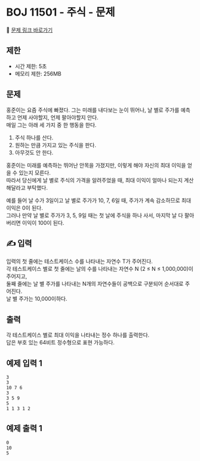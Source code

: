 # BOJ 11501 - 주식 - 문제

🔗 [문제 링크 바로가기](https://www.acmicpc.net/problem/11501)

## 제한

- 시간 제한: 5초
- 메모리 제한: 256MB

## 문제

홍준이는 요즘 주식에 빠졌다. 그는 미래를 내다보는 눈이 뛰어나, 날 별로 주가를 예측하고 언제 사야할지, 언제 팔아야할지 안다.  
매일 그는 아래 세 가지 중 한 행동을 한다.

1. 주식 하나를 산다.
2. 원하는 만큼 가지고 있는 주식을 판다.
3. 아무것도 안 한다.

홍준이는 미래를 예측하는 뛰어난 안목을 가졌지만, 이렇게 해야 자신의 최대 이익을 얻을 수 있는지 모른다.  
따라서 당신에게 날 별로 주식의 가격을 알려주었을 때, 최대 이익이 얼마나 되는지 계산해달라고 부탁했다.

예를 들어 날 수가 3일이고 날 별로 주가가 10, 7, 6일 때, 주가가 계속 감소하므로 최대 이익은 0이 된다.  
그러나 만약 날 별로 주가가 3, 5, 9일 때는 첫 날에 주식을 하나 사서, 마지막 날 다 팔아버리면 이익이 100이 된다.

## ✍️ 입력

입력의 첫 줄에는 테스트케이스 수를 나타내는 자연수 T가 주어진다.  
각 테스트케이스 별로 첫 줄에는 날의 수를 나타내는 자연수 N (2 ≤ N ≤ 1,000,000)이 주어지고,  
둘째 줄에는 날 별 주가를 나타내는 N개의 자연수들이 공백으로 구분되어 순서대로 주어진다.  
날 별 주가는 10,000이하다.

## 출력

각 테스트케이스 별로 최대 이익을 나타내는 정수 하나를 출력한다.  
답은 부호 있는 64비트 정수형으로 표현 가능하다.

## 예제 입력 1

```
3
3
10 7 6
3
3 5 9
5
1 1 3 1 2
```

## 예제 출력 1

```
0
10
5
```
